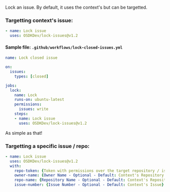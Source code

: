 Lock an issue. By default, it uses the context's but can be targetted.

### Targetting context's issue:
```yml
- name: Lock issue
  uses: OSDKDev/lock-issues@v1.2
```
#### Sample file: `.github/workflows/lock-closed-issues.yml`
```yml
name: Lock closed issue

on:
  issues:
    types: [closed]

jobs:
  lock:
    name: Lock
    runs-on: ubuntu-latest
    permissions:
      issues: write
    steps:
    - name: Lock issue
      uses: OSDKDev/lock-issues@v1.2
```
As simple as that!

### Targetting a specific issue / repo:
```yml
- name: Lock issue
  uses: OSDKDev/lock-issues@v1.2
  with:
    repo-token: {Token with permissions over the target repository / issue}
    owner-name: {Owner Name - Optional - Default: Context's Repository Owner}
    repo-name: {Repository Name - Optional - Default: Context's Repository}
    issue-number: {Issue Number - Optional - Default: Context's Issue}
```
